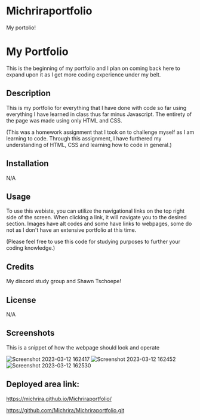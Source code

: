 # Michriraportfolio
My portolio! 

# My Portfolio
This is the beginning of my portfolio and I plan on coming back here to expand upon it as I get more coding experience under my belt. 

## Description 

This is my portfolio for everything that I have done with code so far using everything I have learned in class thus far minus Javascript. The entirety of the page was made using only HTML and CSS. 

(This was a homework assignment that I took on to challenge myself as I am learning to code. Through this assignment, I have furthered my understanding of HTML, CSS and learning how to code in general.)

## Installation

N/A

## Usage

To use this webiste, you can utilize the navigational links on the top right side of the screen. When clicking a link, it will navigate you to the desired section. Images have alt codes and some have links to webpages, some do not as I don't have an extensive portfolio at this time.

(Please feel free to use this code for studying purposes to further your coding knowledge.)

## Credits

My discord study group and Shawn Tschoepe!

## License

N/A

## Screenshots 

This is a snippet of how the webpage should look and operate 

![Screenshot 2023-03-12 162417](https://user-images.githubusercontent.com/126362926/224580430-aa029713-de9c-4ff8-b0f2-e6c35ceff8f1.png)
![Screenshot 2023-03-12 162452](https://user-images.githubusercontent.com/126362926/224580434-7274b84c-dcce-419f-8b36-075a079f9b1f.png)
![Screenshot 2023-03-12 162530](https://user-images.githubusercontent.com/126362926/224580435-df3cd7fd-b40e-422a-a088-d2b4659bef81.png)


## Deployed area link:
https://michrira.github.io/Michriraportfolio/

https://github.com/Michrira/Michriraportfolio.git